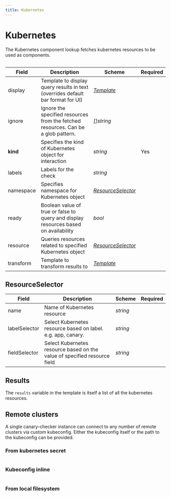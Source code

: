 ```yaml
---
title: Kubernetes
---
```


# <Icon name="k8s" /> Kubernetes

The Kubernetes component lookup fetches kubernetes resources to be used as components.

```yaml title="kube-configmap-components.yaml"  file=../../../modules/canary-checker/fixtures/topology/kubernetes-lookup.yaml {14-22}

```

| Field     | Description                                                                         | Scheme                                  | Required |
| --------- | ----------------------------------------------------------------------------------- | --------------------------------------- | -------- |
| display   | Template to display query results in text (overrides default bar format for UI)     | [_Template_](../concepts/templating)    |          |
| ignore    | Ignore the specified resources from the fetched resources. Can be a glob pattern.   | _[]string_                              |          |
| **kind**  | Specifies the kind of Kubernetes object for interaction                             | _string_                                | Yes      |
| labels    | Labels for the check                                                                | _string_                                |          |
| namespace | Specifies namespace for Kubernetes object                                           | [_ResourceSelector_](#resourceselector) |          |
| ready     | Boolean value of true or false to query and display resources based on availability | _bool_                                  |          |
| resource  | Queries resources related to specified Kubernetes object                            | [_ResourceSelector_](#resourceselector) |          |
| transform | Template to transform results to                                                    | [_Template_](../concepts/templating)    |          |

## ResourceSelector

| Field         | Description                                                               | Scheme   | Required |
| ------------- | ------------------------------------------------------------------------- | -------- | -------- |
| name          | Name of Kubernetes resource                                               | _string_ |          |
| labelSelector | Select Kubernetes resource based on label. e.g. app, canary.              | _string_ |          |
| fieldSelector | Select Kubernetes resource based on the value of specified resource field | _string_ |          |

## Results

The `results` variable in the template is itself a list of all the kubernetes resources.

## Remote clusters

A single canary-checker instance can connect to any number of remote clusters via custom kubeconfig.
Either the kubeconfig itself or the path to the kubeconfig can be provided.

### From kubernetes secret

```yaml title="remote-cluster.yaml"  file=../../../modules/canary-checker/fixtures/topology/kubernetes-lookup-kubeconfig-from-secrets.yaml {23-27}

```

### Kubeconfig inline

```yaml title="remote-cluster.yaml"  file=../../../modules/canary-checker/fixtures/topology/kubernetes-lookup-inline-configmap.yaml {22-48}

```

### From local filesystem

```yaml title="remote-cluster.yaml"  file=../../../modules/canary-checker/fixtures/topology/kubernetes-lookup-kubeconfig-from-file.yaml {22-23}

```
